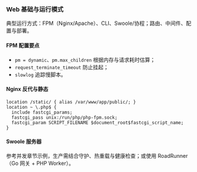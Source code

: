 ### Web 基础与运行模式

典型运行方式：FPM（Nginx/Apache）、CLI、Swoole/协程；路由、中间件、配置与部署。

#### FPM 配置要点

- `pm = dynamic`、`pm.max_children` 根据内存与请求耗时估算；
- `request_terminate_timeout` 防止挂起；
- `slowlog` 追踪慢脚本。

#### Nginx 反代与静态

```nginx
location /static/ { alias /var/www/app/public/; }
location ~ \.php$ {
  include fastcgi_params;
  fastcgi_pass unix:/run/php/php-fpm.sock;
  fastcgi_param SCRIPT_FILENAME $document_root$fastcgi_script_name;
}
```

#### Swoole 服务器

参考并发章节示例，生产需结合守护、热重载与健康检查；或使用 RoadRunner（Go 网关 + PHP Worker）。
